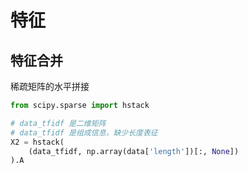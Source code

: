 # 特征

## 特征合并

稀疏矩阵的水平拼接

```python
from scipy.sparse import hstack

# data_tfidf 是二维矩阵
# data_tfidf 是组成信息，缺少长度表征
X2 = hstack(
    (data_tfidf, np.array(data['length'])[:, None])
).A
```